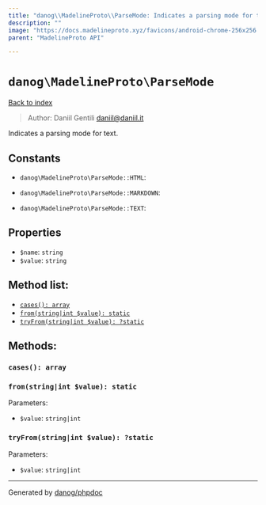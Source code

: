 ```yaml
---
title: "danog\\MadelineProto\\ParseMode: Indicates a parsing mode for text."
description: ""
image: "https://docs.madelineproto.xyz/favicons/android-chrome-256x256.png"
parent: "MadelineProto API"

---
```

# `danog\MadelineProto\ParseMode`
[Back to index](../../index.html)

> Author: Daniil Gentili <daniil@daniil.it>  
  

Indicates a parsing mode for text.  




## Constants
* `danog\MadelineProto\ParseMode::HTML`: 

* `danog\MadelineProto\ParseMode::MARKDOWN`: 

* `danog\MadelineProto\ParseMode::TEXT`: 

## Properties
* `$name`: `string` 
* `$value`: `string` 

## Method list:
* [`cases(): array`](#cases)
* [`from(string|int $value): static`](#from)
* [`tryFrom(string|int $value): ?static`](#tryfrom)

## Methods:
### `cases(): array`





### `from(string|int $value): static`




Parameters:

* `$value`: `string|int`   



### `tryFrom(string|int $value): ?static`




Parameters:

* `$value`: `string|int`   



---
Generated by [danog/phpdoc](https://phpdoc.daniil.it)
